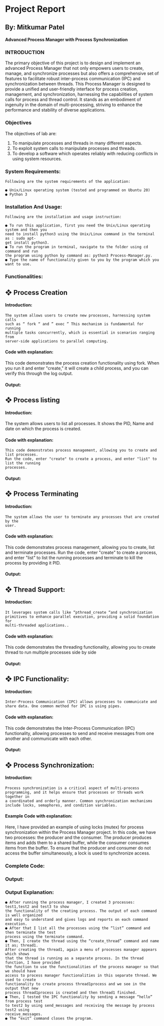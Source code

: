 # Project Report

## By: Mitkumar Patel

#### Advanced Process Manager with Process Synchronization


### INTRODUCTION

The primary objective of this project is to design and implement an advanced Process Manager
that not only empowers users to create, manage, and synchronize processes but also offers a
comprehensive set of features to facilitate robust inter-process communication (IPC) and
synchronization between threads. This Process Manager is designed to provide a unified and
user-friendly interface for process creation, management, and synchronization, harnessing the
capabilities of system calls for process and thread control. It stands as an embodiment of
ingenuity in the domain of
multi-processing, striving to enhance the performance and stability of diverse applications.

### Objectives

The objectives of lab are:

1. To manipulate processes and threads in many different aspects.
2. To exploit system calls to manipulate processes and threads.
3. To develop a software which operates reliably with reducing conflicts in using
    system resources.

### System Requirements:

```
Following are the system requirements of the application:
```
```
● Unix/Linux operating system (tested and programmed on Ubuntu 20)
● Python 3
```
### Installation And Usage:

```
Following are the installation and usage instruction:
```
```
● To run this application, first you need the Unix/Linux operating system and then you
need to install python3 using the Unix/Linux command in the terminal as : sudo apt-
get install python3.
● To run the program in terminal, navigate to the folder using cd command and run
the program using python by command as: python3 Process-Manager.py.
● Type the name of functionality given to you by the program which you want to use.
```

### Functionalities:

## ❖ Process Creation

#### Introduction:

```
The system allows users to create new processes, harnessing system calls
such as “ fork “ and ” exec ” This mechanism is fundamental for running
multiple tasks concurrently, which is essential in scenarios ranging from
server-side applications to parallel computing.
```
#### Code with explanation:

This code demonstrates the process creation functionality using fork. When you run it and
enter "create," it will create a child process, and you can verify this through the log output.

#### Output:


## ❖ Process listing

#### Introduction:

The system allows users to list all processes. It shows the PID, Name and date on which
the process is created.

#### Code with explanation:

```
This code demonstrates process management, allowing you to create and list processes.
Run the code, enter "create" to create a process, and enter "list" to list the running
processes.
```

#### Output:


## ❖ Process Terminating

#### Introduction:

```
The system allows the user to terminate any processes that are created by the
user.
```
#### Code with explanation:

This code demonstrates process management, allowing you to create, list and terminate
processes. Run the code, enter "create" to create a process, and enter "list" to list the
running processes and terminate to kill the process by providing it PID.


#### Output:


## ❖ Thread Support:

#### Introduction:

```
It leverages system calls like “pthread_create “and synchronization
primitives to enhance parallel execution, providing a solid foundation for
multi-threaded applications..
```
#### Code with explanation:

This code demonstrates the threading functionality, allowing you to create thread to run
multiple processes side by side

#### Output:


## ❖ IPC Functionality:

#### Introduction:

```
Inter-Process Communication (IPC) allows processes to communicate and
share data. One common method for IPC is using pipes.
```
#### Code with explanation:

This code demonstrates the Inter-Process Communication (IPC) functionality, allowing
processes to send and receive messages from one another and communicate with each
other.

#### Output:


## ❖ Process Synchronization:

#### Introduction:

```
Process synchronization is a critical aspect of multi-process
programming, and it helps ensure that processes or threads work together in
a coordinated and orderly manner. Common synchronization mechanisms
include locks, semaphores, and condition variables.
```
#### Example Code with explanation:

Here, I have provided an example of using locks (mutex) for process
synchronization within the Process Manager project. In this code, we have two
processes: the producer and the consumer. The producer produces items and adds them to
a shared buffer, while the consumer consumes items from the buffer. To ensure that the
producer and consumer do not access the buffer simultaneously, a lock is used to
synchronize access.


### Complete Code:



### Output:


### Output Explanation:

```
● After running the process manager, I created 3 processes: test1,test2 and test3 to show
the functionality of the creating process. The output of each command is well organized
and easy to understand and gives logs and reports on each command execution.
● After that I list all the processes using the “list” command and then terminate the test
process using the terminate command.
● Then, I create the thread using the “create_thread” command and name it as; thread1.
After creating the thread1, again a menu of processes manager appears which shows
that the thread is running as a separate process. In the thread function, I have provided
the function to use the functionalities of the process manager so that we should have
access to process manager functionalities in this separate thread. We used to create
functionality to create process thread1process and we see in the output that new
process thread1process is created and then thread1 finished.
● Then, I tested the IPC functionality by sending a message “hello” from process test
to test2 by using send_messages and receiving the message by process test2 using
receive_messages.
● The “exit” command closes the program.
```

